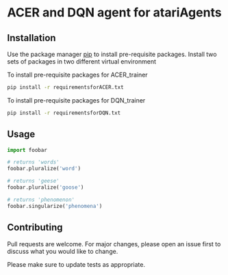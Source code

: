# ACER and DQN agent for atariAgents

## Installation

Use the package manager [pip](https://pip.pypa.io/en/stable/) to install pre-requisite packages. Install two sets of packages in two different virtual environment

To install pre-requisite packages for ACER_trainer

```bash
pip install -r requirementsforACER.txt
```

To install pre-requisite packages for DQN_trainer

```bash
pip install -r requirementsforDQN.txt
```

## Usage

```python
import foobar

# returns 'words'
foobar.pluralize('word')

# returns 'geese'
foobar.pluralize('goose')

# returns 'phenomenon'
foobar.singularize('phenomena')
```

## Contributing
Pull requests are welcome. For major changes, please open an issue first to discuss what you would like to change.

Please make sure to update tests as appropriate.